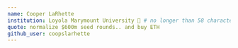 ```yaml
---
name: Cooper LaRhette
institution: Loyola Marymount University 🚩 # no longer than 58 characters
quote: normalize $600m seed rounds.. and buy ETH
github_user: coopslarhette
---
```


